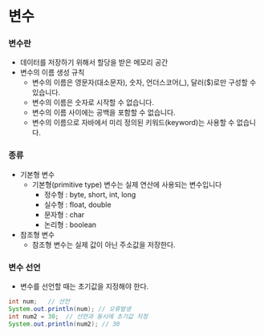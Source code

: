 # 변수
### 변수란
+ 데이터를 저장하기 위해서 할당을 받은 메모리 공간
+ 변수의 이름 생성 규칙
    + 변수의 이름은 영문자(대소문자), 숫자, 언더스코어(_), 달러($)로만 구성할 수 있습니다.
    + 변수의 이름은 숫자로 시작할 수 없습니다.
    + 변수의 이름 사이에는 공백을 포함할 수 없습니다.
    + 변수의 이름으로 자바에서 미리 정의된 키워드(keyword)는 사용할 수 없습니다.
### 종류
+ 기본형 변수
    + 기본형(primitive type) 변수는 실제 연산에 사용되는 변수입니다
        + 정수형 : byte, short, int, long
        + 실수형 : float, double
        + 문자형 : char
        + 논리형 : boolean
+ 참조형 변수
    + 참조형 변수는 실제 값이 아닌 주소값을 저장한다.

### 변수 선언
+ 변수를 선언할 때는 초기값을 지정해야 한다.    
```java
int num;   // 선언
System.out.println(num); // 오류발생
int num2 = 30;  // 선언과 동시에 초기값 지정
System.out.println(num2); // 30
```